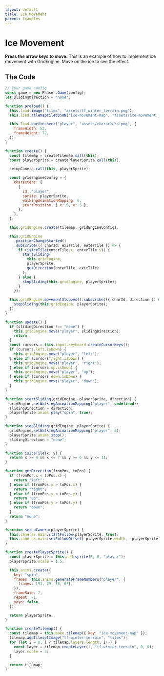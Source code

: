 ```yaml
---
layout: default
title: Ice Movement
parent: Examples
---
```


# Ice Movement

**Press the arrow keys to move.** This is an example of how to implement ice movement with GridEngine. Move on the ice to see the effect.

<div id="game"></div>

<script src="js/phaser.min.js"></script>
<script src="js/grid-engine-2.18.0.min.js"></script>
<script src="js/getBasicConfig.js"></script>

<script>
  const config = getBasicConfig(preload, create, update);
  const game = new Phaser.Game(config);

  let slidingDirection = 'none';

  function preload() {
    this.load.image("tiles", "assets/tf_winter_terrain.png");
    this.load.tilemapTiledJSON("ice-movement-map", "assets/ice-movement.json");

    this.load.spritesheet("player", "assets/characters.png", {
      frameWidth: 52,
      frameHeight: 72,
    });
  }

  function create() {
    const tilemap = createTilemap.call(this);
    const playerSprite = createPlayerSprite.call(this);

    setupCamera.call(this, playerSprite);

    const gridEngineConfig = {
      characters: [
        {
          id: "player",
          sprite: playerSprite,
          walkingAnimationMapping: 6,
          startPosition: {x: 5, y: 5},
        },
      ],
    };

    this.gridEngine.create(tilemap, gridEngineConfig);

    this.gridEngine
    .positionChangeStarted()
    .subscribe(({ charId, exitTile, enterTile }) => {
      if (isIceTile(enterTile.x, enterTile.y)) {
        startSliding(this.gridEngine, playerSprite, getDirection(enterTile, exitTile));
      } else {
        stopSliding(this.gridEngine, playerSprite);
      }
    });

    this.gridEngine
    .movementStopped()
    .subscribe(({ charId, direction}) => {
      stopSliding(this.gridEngine, playerSprite);
    });
  }

  function update() {
    if (slidingDirection !== 'none') {
      this.gridEngine.move("player", slidingDirection);
      return;
    }
    const cursors = this.input.keyboard.createCursorKeys();
    if (cursors.left.isDown) {
      this.gridEngine.move("player", "left");
    } else if (cursors.right.isDown) {
      this.gridEngine.move("player", "right");
    } else if (cursors.up.isDown) {
      this.gridEngine.move("player", "up");
    } else if (cursors.down.isDown) {
      this.gridEngine.move("player", "down");
    }
  }

  function startSliding(gridEngine, playerSprite, direction) {
    gridEngine.setWalkingAnimationMapping('player', undefined);
    slidingDirection = direction;
    playerSprite.anims.play('spin', true);
  }

  function stopSliding(gridEngine, playerSprite) {
    gridEngine.setWalkingAnimationMapping('player', 6);
    playerSprite.anims.stop();
    slidingDirection = 'none';
  }

  function isIceTile(x,y) {
    return x >= 4 && x <= 7 && y >= 6 && y <= 11;
  }

  function getDirection(fromPos, toPos) {
    if (fromPos.x < toPos.x) {
      return 'left';
    } else if (fromPos.x > toPos.x) {
      return 'right';
    } else if (fromPos.y < toPos.y) {
      return 'up';
    } else if (fromPos.y > toPos.y) {
      return 'down';
    }
    return 'none';
  }

  function setupCamera(playerSprite) {
    this.cameras.main.startFollow(playerSprite, true);
    this.cameras.main.setFollowOffset(-playerSprite.width, -playerSprite.height);
  }

  function createPlayerSprite() {
    const playerSprite = this.add.sprite(0, 0, "player");
    playerSprite.scale = 1.5;

    this.anims.create({
      key: 'spin',
      frames:
      this.anims.generateFrameNumbers("player", {frames:
        [91,79,55,67],
      }),
      frameRate: 7,
      repeat: -1,
      yoyo: false,
    });

    return playerSprite;
  }

  function createTilemap() {
    const tilemap = this.make.tilemap({ key: "ice-movement-map" });
    tilemap.addTilesetImage("tf-winter-terrain", "tiles");
    for (let i = 0; i < tilemap.layers.length; i++) {
      const layer = tilemap.createLayer(i, "tf-winter-terrain", 0, 0);
      layer.scale = 3;
    }

    return tilemap;
  }

</script>

## The Code

```javascript
// Your game config
const game = new Phaser.Game(config);
let slidingDirection = "none";

function preload() {
  this.load.image("tiles", "assets/tf_winter_terrain.png");
  this.load.tilemapTiledJSON("ice-movement-map", "assets/ice-movement.json");

  this.load.spritesheet("player", "assets/characters.png", {
    frameWidth: 52,
    frameHeight: 72,
  });
}

function create() {
  const tilemap = createTilemap.call(this);
  const playerSprite = createPlayerSprite.call(this);

  setupCamera.call(this, playerSprite);

  const gridEngineConfig = {
    characters: [
      {
        id: "player",
        sprite: playerSprite,
        walkingAnimationMapping: 6,
        startPosition: { x: 5, y: 5 },
      },
    ],
  };

  this.gridEngine.create(tilemap, gridEngineConfig);

  this.gridEngine
    .positionChangeStarted()
    .subscribe(({ charId, exitTile, enterTile }) => {
      if (isIceTile(enterTile.x, enterTile.y)) {
        startSliding(
          this.gridEngine,
          playerSprite,
          getDirection(enterTile, exitTile)
        );
      } else {
        stopSliding(this.gridEngine, playerSprite);
      }
    });

  this.gridEngine.movementStopped().subscribe(({ charId, direction }) => {
    stopSliding(this.gridEngine, playerSprite);
  });
}

function update() {
  if (slidingDirection !== "none") {
    this.gridEngine.move("player", slidingDirection);
    return;
  }
  const cursors = this.input.keyboard.createCursorKeys();
  if (cursors.left.isDown) {
    this.gridEngine.move("player", "left");
  } else if (cursors.right.isDown) {
    this.gridEngine.move("player", "right");
  } else if (cursors.up.isDown) {
    this.gridEngine.move("player", "up");
  } else if (cursors.down.isDown) {
    this.gridEngine.move("player", "down");
  }
}

function startSliding(gridEngine, playerSprite, direction) {
  gridEngine.setWalkingAnimationMapping("player", undefined);
  slidingDirection = direction;
  playerSprite.anims.play("spin", true);
}

function stopSliding(gridEngine, playerSprite) {
  gridEngine.setWalkingAnimationMapping("player", 6);
  playerSprite.anims.stop();
  slidingDirection = "none";
}

function isIceTile(x, y) {
  return x >= 4 && x <= 7 && y >= 6 && y <= 11;
}

function getDirection(fromPos, toPos) {
  if (fromPos.x < toPos.x) {
    return "left";
  } else if (fromPos.x > toPos.x) {
    return "right";
  } else if (fromPos.y < toPos.y) {
    return "up";
  } else if (fromPos.y > toPos.y) {
    return "down";
  }
  return "none";
}

function setupCamera(playerSprite) {
  this.cameras.main.startFollow(playerSprite, true);
  this.cameras.main.setFollowOffset(-playerSprite.width, -playerSprite.height);
}

function createPlayerSprite() {
  const playerSprite = this.add.sprite(0, 0, "player");
  playerSprite.scale = 1.5;

  this.anims.create({
    key: "spin",
    frames: this.anims.generateFrameNumbers("player", {
      frames: [91, 79, 55, 67],
    }),
    frameRate: 7,
    repeat: -1,
    yoyo: false,
  });

  return playerSprite;
}

function createTilemap() {
  const tilemap = this.make.tilemap({ key: "ice-movement-map" });
  tilemap.addTilesetImage("tf-winter-terrain", "tiles");
  for (let i = 0; i < tilemap.layers.length; i++) {
    const layer = tilemap.createLayer(i, "tf-winter-terrain", 0, 0);
    layer.scale = 3;
  }

  return tilemap;
}
```

